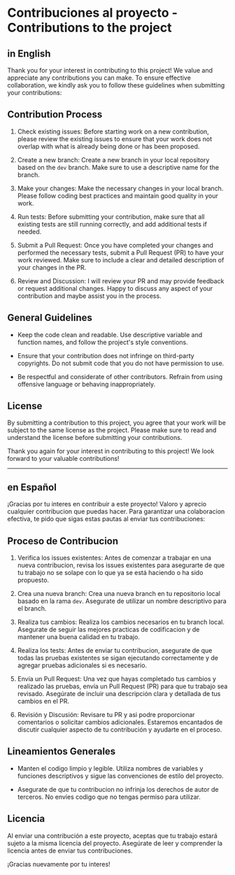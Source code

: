 # Contribuciones al proyecto - Contributions to the project
**in English**
----
Thank you for your interest in contributing to this project! We value and appreciate any contributions you can make.
To ensure effective collaboration, we kindly ask you to follow these guidelines when submitting your contributions:

## Contribution Process

1. Check existing issues: Before starting work on a new contribution, please review the existing issues to ensure that your
work does not overlap with what is already being done or has been proposed.

2. Create a new branch: Create a new branch in your local repository based on the `dev` branch. Make sure to use a
descriptive name for the branch.

3. Make your changes: Make the necessary changes in your local branch. Please follow coding best practices and maintain good
quality in your work.

4. Run tests: Before submitting your contribution, make sure that all existing tests are still running correctly, and add
additional tests if needed.

5. Submit a Pull Request: Once you have completed your changes and performed the necessary tests, submit a Pull Request (PR)
to have your work reviewed. Make sure to include a clear and detailed description of your changes in the PR.

6. Review and Discussion: I will review your PR and may provide feedback or request additional changes. Happy to discuss any
aspect of your contribution and maybe assist you in the process.

## General Guidelines

- Keep the code clean and readable. Use descriptive variable and function names, and follow the project's style conventions.

- Ensure that your contribution does not infringe on third-party copyrights. Do not submit code that you do not have permission to use.

- Be respectful and considerate of other contributors. Refrain from using offensive language or behaving inappropriately.

## License

By submitting a contribution to this project, you agree that your work will be subject to the same license as the project. Please
make sure to read and understand the license before submitting your contributions.

Thank you again for your interest in contributing to this project! We look forward to your valuable contributions!

----
**en Español**
----

¡Gracias por tu interes en contribuir a este proyecto! Valoro y aprecio cualquier contribucion que puedas hacer. Para garantizar una
colaboracion efectiva, te pido que sigas estas pautas al enviar tus contribuciones:

## Proceso de Contribucion

1. Verifica los issues existentes: Antes de comenzar a trabajar en una nueva contribucion, revisa los issues existentes para asegurarte
de que tu trabajo no se solape con lo que ya se está haciendo o ha sido propuesto.

2. Crea una nueva branch: Crea una nueva branch en tu repositorio local basado en la rama `dev`. Asegurate de utilizar un nombre
descriptivo para el branch.

3. Realiza tus cambios: Realiza los cambios necesarios en tu branch local. Asegurate de seguir las mejores practicas de codificacion y
de mantener una buena calidad en tu trabajo.

4. Realiza los tests: Antes de enviar tu contribucion, asegurate de que todas las pruebas existentes se sigan ejecutando correctamente
y de agregar pruebas adicionales si es necesario.

5. Envía un Pull Request: Una vez que hayas completado tus cambios y realizado las pruebas, envía un Pull Request (PR) para que tu trabajo
sea revisado. Asegúrate de incluir una descripción clara y detallada de tus cambios en el PR.

6. Revisión y Discusión: Revisare tu PR y asi podre proporcionar comentarios o solicitar cambios adicionales.
Estaremos encantados de discutir cualquier aspecto de tu contribución y ayudarte en el proceso.

## Lineamientos Generales

- Manten el codigo limpio y legible. Utiliza nombres de variables y funciones descriptivos y sigue las convenciones de estilo del proyecto.

- Asegurate de que tu contribucion no infrinja los derechos de autor de terceros. No envíes codigo que no tengas permiso para utilizar.

## Licencia

Al enviar una contribución a este proyecto, aceptas que tu trabajo estará sujeto a la misma licencia del proyecto. Asegúrate de leer y
comprender la licencia antes de enviar tus contribuciones.

¡Gracias nuevamente por tu interes!
